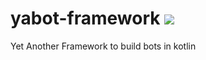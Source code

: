 # yabot-framework ![](https://travis-ci.org/kotlin-bot/yabot-framework.svg?branch=master)
Yet Another Framework to build bots in kotlin
